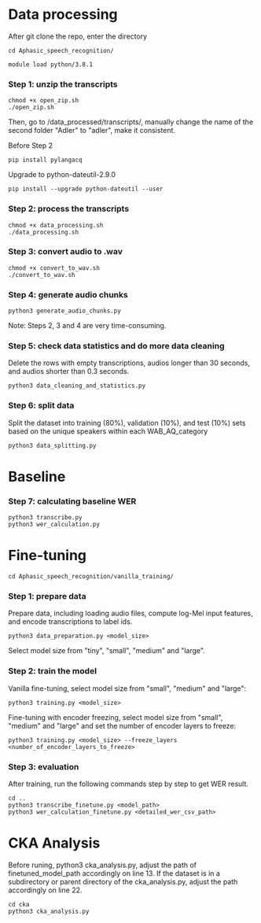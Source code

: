 # Data processing

After git clone the repo, enter the directory
```
cd Aphasic_speech_recognition/
```

```
module load python/3.8.1
```
### Step 1: unzip the transcripts

```
chmod +x open_zip.sh
./open_zip.sh
```
Then, go to /data_processed/transcripts/, manually change the name of the second folder "Adler" to "adler", make it consistent.

Before Step 2

```
pip install pylangacq
```

Upgrade to python-dateutil-2.9.0

```
pip install --upgrade python-dateutil --user
```
### Step 2: process the transcripts

```
chmod +x data_processing.sh
./data_processing.sh
```

### Step 3: convert audio to .wav
```
chmod +x convert_to_wav.sh
./convert_to_wav.sh
```
### Step 4: generate audio chunks

```
python3 generate_audio_chunks.py
```

Note: Steps 2, 3 and 4 are very time-consuming.

### Step 5: check data statistics and do more data cleaning
Delete the rows with empty transcriptions, audios longer than 30 seconds, and audios shorter than 0.3 seconds.
```
python3 data_cleaning_and_statistics.py
```

### Step 6: split data 
Split the dataset into training (80%), validation (10%), and test (10%) sets based on the unique speakers within each WAB_AQ_category

```
python3 data_splitting.py
```

# Baseline

### Step 7: calculating baseline WER
```
python3 transcribe.py
python3 wer_calculation.py
```

# Fine-tuning

```
cd Aphasic_speech_recognition/vanilla_training/
```
### Step 1: prepare data

Prepare data, including loading audio files, compute log-Mel input features, and encode transcriptions to label ids.
```
python3 data_preparation.py <model_size>
```
Select model size from "tiny", "small", "medium" and "large".

### Step 2: train the model

Vanilla fine-tuning, select model size from "small", "medium" and "large":
```
python3 training.py <model_size>
```

Fine-tuning with encoder freezing, select model size from "small", "medium" and "large" and set the number of encoder layers to freeze:
```
python3 training.py <model_size> --freeze_layers <number_of_encoder_layers_to_freeze>
```

### Step 3: evaluation

After training, run the following commands step by step to get WER result.
```
cd ..
python3 transcribe_finetune.py <model_path>
python3 wer_calculation_finetune.py <detailed_wer_csv_path>
```

# CKA Analysis
Before runing, python3 cka_analysis.py, adjust the path of finetuned_model_path accordingly on line 13.
If the dataset is in a subdirectory or parent directory of the cka_analysis.py, adjust the path accordingly on line 22.
```
cd cka
python3 cka_analysis.py
```


